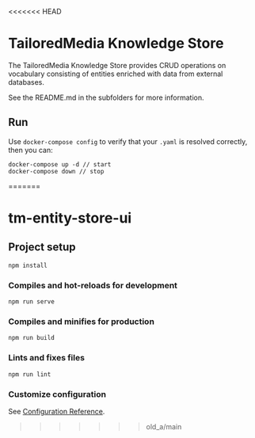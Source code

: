 <<<<<<< HEAD
# TailoredMedia Knowledge Store

The TailoredMedia Knowledge Store provides CRUD operations on vocabulary consisting of entities enriched with data from external databases.

See the README.md in the subfolders for more information.

## Run
Use `docker-compose config` to verify that your `.yaml` is resolved correctly, then you can:

```shell
docker-compose up -d // start
docker-compose down // stop
```
=======
# tm-entity-store-ui

## Project setup
```
npm install
```

### Compiles and hot-reloads for development
```
npm run serve
```

### Compiles and minifies for production
```
npm run build
```

### Lints and fixes files
```
npm run lint
```

### Customize configuration
See [Configuration Reference](https://cli.vuejs.org/config/).
>>>>>>> old_a/main
